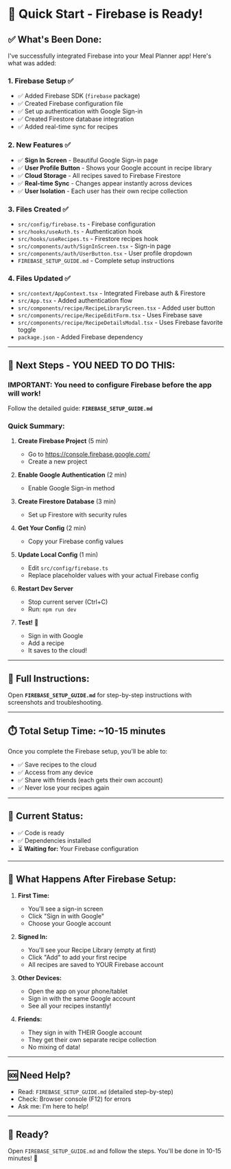 # 🚀 Quick Start - Firebase is Ready!

## ✅ What's Been Done:

I've successfully integrated Firebase into your Meal Planner app! Here's what was added:

### **1. Firebase Setup** ✅
- ✅ Added Firebase SDK (`firebase` package)
- ✅ Created Firebase configuration file
- ✅ Set up authentication with Google Sign-in
- ✅ Created Firestore database integration
- ✅ Added real-time sync for recipes

### **2. New Features** ✅
- ✅ **Sign In Screen** - Beautiful Google Sign-in page
- ✅ **User Profile Button** - Shows your Google account in recipe library
- ✅ **Cloud Storage** - All recipes saved to Firebase Firestore
- ✅ **Real-time Sync** - Changes appear instantly across devices
- ✅ **User Isolation** - Each user has their own recipe collection

### **3. Files Created** ✅
- `src/config/firebase.ts` - Firebase configuration
- `src/hooks/useAuth.ts` - Authentication hook
- `src/hooks/useRecipes.ts` - Firestore recipes hook
- `src/components/auth/SignInScreen.tsx` - Sign-in page
- `src/components/auth/UserButton.tsx` - User profile dropdown
- `FIREBASE_SETUP_GUIDE.md` - Complete setup instructions

### **4. Files Updated** ✅
- `src/context/AppContext.tsx` - Integrated Firebase auth & Firestore
- `src/App.tsx` - Added authentication flow
- `src/components/recipe/RecipeLibraryScreen.tsx` - Added user button
- `src/components/recipe/RecipeEditForm.tsx` - Uses Firebase save
- `src/components/recipe/RecipeDetailsModal.tsx` - Uses Firebase favorite toggle
- `package.json` - Added Firebase dependency

---

## 🎯 **Next Steps - YOU NEED TO DO THIS:**

### **IMPORTANT:** You need to configure Firebase before the app will work!

Follow the detailed guide: **`FIREBASE_SETUP_GUIDE.md`**

### **Quick Summary:**

1. **Create Firebase Project** (5 min)
   - Go to https://console.firebase.google.com/
   - Create a new project

2. **Enable Google Authentication** (2 min)
   - Enable Google Sign-in method

3. **Create Firestore Database** (3 min)
   - Set up Firestore with security rules

4. **Get Your Config** (2 min)
   - Copy your Firebase config values

5. **Update Local Config** (1 min)
   - Edit `src/config/firebase.ts`
   - Replace placeholder values with your actual Firebase config

6. **Restart Dev Server**
   - Stop current server (Ctrl+C)
   - Run: `npm run dev`

7. **Test!** 🎉
   - Sign in with Google
   - Add a recipe
   - It saves to the cloud!

---

## 📖 **Full Instructions:**

Open **`FIREBASE_SETUP_GUIDE.md`** for step-by-step instructions with screenshots and troubleshooting.

---

## ⏱️ **Total Setup Time:** ~10-15 minutes

Once you complete the Firebase setup, you'll be able to:
- ✅ Save recipes to the cloud
- ✅ Access from any device
- ✅ Share with friends (each gets their own account)
- ✅ Never lose your recipes again

---

## 🔧 **Current Status:**

- ✅ Code is ready
- ✅ Dependencies installed
- ⏳ **Waiting for:** Your Firebase configuration

---

## 📝 **What Happens After Firebase Setup:**

1. **First Time:**
   - You'll see a sign-in screen
   - Click "Sign in with Google"
   - Choose your Google account

2. **Signed In:**
   - You'll see your Recipe Library (empty at first)
   - Click "Add" to add your first recipe
   - All recipes are saved to YOUR Firebase account

3. **Other Devices:**
   - Open the app on your phone/tablet
   - Sign in with the same Google account
   - See all your recipes instantly!

4. **Friends:**
   - They sign in with THEIR Google account
   - They get their own separate recipe collection
   - No mixing of data!

---

## 🆘 **Need Help?**

- Read: `FIREBASE_SETUP_GUIDE.md` (detailed step-by-step)
- Check: Browser console (F12) for errors
- Ask me: I'm here to help!

---

## 🎊 **Ready?**

Open `FIREBASE_SETUP_GUIDE.md` and follow the steps. You'll be done in 10-15 minutes! 🚀


